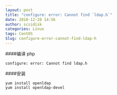 ```yaml
---
layout: post
title: "configure: error: Cannot find `ldap.h`"
date: 2010-12-28 14:56
author: scsidisk
categories: Linux
tags: CentOS
Slug: configure-error-cannot-find-ldap-h
---
```


####编译 php

```
configure: error: Cannot find ldap.h
```

####安装

```
yum install openldap
yum install openldap-devel
```
